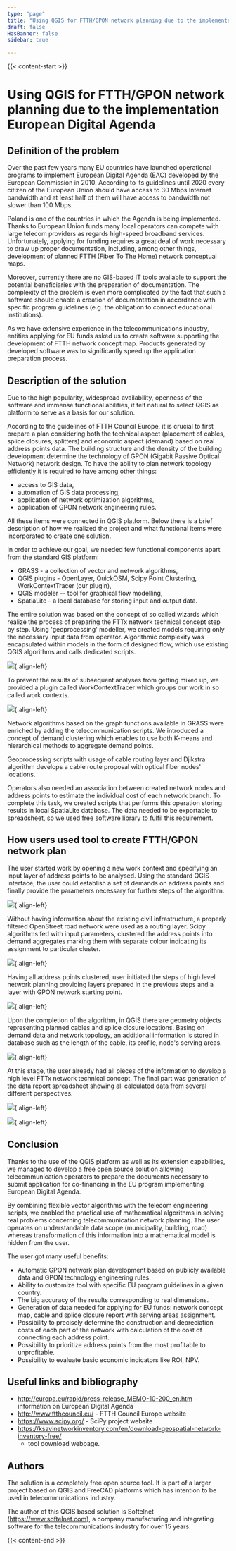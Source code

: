 ```yaml
---
type: "page"
title: "Using QGIS for FTTH/GPON network planning due to the implementation European Digital Agenda"
draft: false
HasBanner: false
sidebar: true

---
```


{{< content-start >}}

# Using QGIS for FTTH/GPON network planning due to the implementation European Digital Agenda

## Definition of the problem

Over the past few years many EU countries have launched operational programs to implement European Digital Agenda (EAC) developed by the European Commission in 2010. According to its guidelines until 2020 every citizen of the European Union should have access to 30 Mbps Internet bandwidth and at least half of them will have access to bandwidth not slower than 100 Mbps.

Poland is one of the countries in which the Agenda is being implemented. Thanks to European Union funds many local operators can compete with large telecom providers as regards high-speed broadband services. Unfortunately, applying for funding requires a great deal of work necessary to draw up proper documentation, including, among other things, development of planned FTTH (Fiber To The Home) network conceptual maps.

Moreover, currently there are no GIS-based IT tools available to support the potential beneficiaries with the preparation of documentation. The complexity of the problem is even more complicated by the fact that such a software should enable a creation of documentation in accordance with specific program guidelines (e.g. the obligation to connect educational institutions).

As we have extensive experience in the telecommunications industry, entities applying for EU funds asked us to create software supporting the development of FTTH network concept map. Products generated by developed software was to significantly speed up the application preparation process.

## Description of the solution

Due to the high popularity, widespread availability, openness of the software and immense functional abilities, it felt natural to select QGIS as platform to serve as a basis for our solution.

According to the guidelines of FTTH Council Europe, it is crucial to first prepare a plan considering both the technical aspect (placement of cables, splice closures, splitters) and economic aspect (demand) based on real address points data. The building structure and the density of the building development determine the technology of GPON (Gigabit Passive Optical Network) network design. To have the ability to plan network topology efficiently it is required to have among other things:

-   access to GIS data,
-   automation of GIS data processing,
-   application of network optimization algorithms,
-   application of GPON network engineering rules.

All these items were connected in QGIS platform. Below there is a brief description of how we realized the project and what functional items were incorporated to create one solution.

In order to achieve our goal, we needed few functional components apart from the standard GIS platform:

-   GRASS - a collection of vector and network algorithms,
-   QGIS plugins - OpenLayer, QuickOSM, Scipy Point Clustering, WorkContextTracer (our plugin),
-   QGIS modeler -- tool for graphical flow modelling,
-   SpatiaLite - a local database for storing input and output data.

The entire solution was based on the concept of so called wizards which realize the process of preparing the FTTx network technical concept step by step. Using \'geoprocessing\' modeller, we created models requiring only the necessary input data from operator. Algorithmic complexity was encapsulated within models in the form of designed flow, which use existing QGIS algorithms and calls dedicated scripts.

![](../images/poland_ffth/toolbox.png){.align-left}

To prevent the results of subsequent analyses from getting mixed up, we provided a plugin called WorkContextTracer which groups our work in so called work contexts.

![](../images/poland_ffth/workorder.png){.align-left}

Network algorithms based on the graph functions available in GRASS were enriched by adding the telecommunication scripts. We introduced a concept of demand clustering which enables to use both K-means and hierarchical methods to aggregate demand points.

Geoprocessing scripts with usage of cable routing layer and Djikstra algorithm develops a cable route proposal with optical fiber nodes\' locations.

Operators also needed an association between created network nodes and address points to estimate the individual cost of each network branch. To complete this task, we created scripts that performs this operation storing results in local SpatiaLite database. The data needed to be exportable to spreadsheet, so we used free software library to fulfil this requirement.

## How users used tool to create FTTH/GPON network plan

The user started work by opening a new work context and specifying an input layer of address points to be analysed. Using the standard QGIS interface, the user could establish a set of demands on address points and finally provide the parameters necessary for further steps of the algorithm.

![](../images/poland_ffth/step1_inputlayer.png){.align-left}

Without having information about the existing civil infrastructure, a properly filtered OpenStreet road network were used as a routing layer. Scipy algorithms fed with input parameters, clustered the address points into demand aggregates marking them with separate colour indicating its assignment to particular cluster.

![](../images/poland_ffth/step1.png){.align-left}

Having all address points clustered, user initiated the steps of high level network planning providing layers prepared in the previous steps and a layer with GPON network starting point.

![](../images/poland_ffth/step1-2_result.png){.align-left}

Upon the completion of the algorithm, in QGIS there are geometry objects representing planned cables and splice closure locations. Basing on demand data and network topology, an additional information is stored in database such as the length of the cable, its profile, node's serving areas.

![](../images/poland_ffth/step4_results.png){.align-left}

At this stage, the user already had all pieces of the information to develop a high level FTTx network technical concept. The final part was generation of the data report spreadsheet showing all calculated data from several different perspectives.

![](../images/poland_ffth/report_generated.png){.align-left}

![](../images/poland_ffth/report_generated_and_tranformed.png){.align-left}

## Conclusion

Thanks to the use of the QGIS platform as well as its extension capabilities, we managed to develop a free open source solution allowing telecommunication operators to prepare the documents necessary to submit application for co-financing in the EU program implementing European Digital Agenda.

By combining flexible vector algorithms with the telecom engineering scripts, we enabled the practical use of mathematical algorithms in solving real problems concerning telecommunication network planning. The user operates on understandable data scope (municipality, building, road) whereas transformation of this information into a mathematical model is hidden from the user.

The user got many useful benefits:

-   Automatic GPON network plan development based on publicly available data and GPON technology engineering rules.
-   Ability to customize tool with specific EU program guidelines in a given country.
-   The big accuracy of the results corresponding to real dimensions.
-   Generation of data needed for applying for EU funds: network concept map, cable and splice closure report with serving areas assignment.
-   Possibility to precisely determine the construction and depreciation costs of each part of the network with calculation of the cost of connecting each address point.
-   Possibility to prioritize address points from the most profitable to unprofitable.
-   Possibility to evaluate basic economic indicators like ROI, NPV.

## Useful links and bibliography

-   <http://europa.eu/rapid/press-release_MEMO-10-200_en.htm> - information on European Digital Agenda
-   <http://www.ftthcouncil.eu/> - FTTH Council Europe website
-   <https://www.scipy.org/> - SciPy project website
-   <https://ksavinetworkinventory.com/en/download-geospatial-network-inventory-free/>
    -   tool download webpage.

## Authors

The solution is a completely free open source tool. It is part of a larger project based on QGIS and FreeCAD platforms which has intention to be used in telecommunications industry.

The author of this QGIS based solution is Softelnet (<https://www.softelnet.com>), a company manufacturing and integrating software for the telecommunications industry for over 15 years.

{{< content-end >}}
